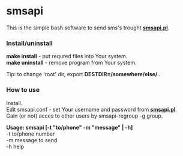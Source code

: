 # smsapi
This is the simple bash software to send sms's trought [**smsapi.pl**](https://www.smsapi.pl/).

### Install/uninstall
**make install** - put requred files into Your system.  
**make uninstall** - remove program from Your system.  

Tip: to change 'root' dir, export **DESTDIR=/somewhere/else/**..

### How to use
Install.  
Edit smsapi.conf - set Your username and password from [**smsapi.pl**](https://www.smsapi.pl/).  
Gain (or not) acces to other users by smsapi-regroup -g group.  

**Usage: smsapi [-t "to/phone" -m "message" | -h]**  
-t to/phone number  
-m message to send  
-h help  
